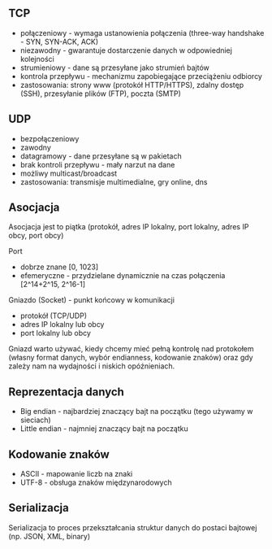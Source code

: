 ## TCP

- połączeniowy - wymaga ustanowienia połączenia (three-way handshake - SYN, SYN-ACK, ACK)
- niezawodny - gwarantuje dostarczenie danych w odpowiedniej kolejności
- strumieniowy - dane są przesyłane jako strumień bajtów
- kontrola przepływu - mechanizmu zapobiegające przeciążeniu odbiorcy
- zastosowania: strony www (protokół HTTP/HTTPS), zdalny dostęp (SSH), przesyłanie plików (FTP), poczta (SMTP)

## UDP

- bezpołączeniowy
- zawodny
- datagramowy - dane przesyłane są w pakietach
- brak kontroli przepływu - mały narzut na dane
- możliwy multicast/broadcast
- zastosowania: transmisje multimedialne, gry online, dns

## Asocjacja

Asocjacja jest to piątka (protokół, adres IP lokalny, port lokalny, adres IP obcy, port obcy)

Port
- dobrze znane [0, 1023]
- efemeryczne - przydzielane dynamicznie na czas połączenia [2^14+2^15, 2^16-1]

Gniazdo (Socket) - punkt końcowy w komunikacji
- protokół (TCP/UDP)
- adres IP lokalny lub obcy
- port lokalny lub obcy

Gniazd warto używać, kiedy chcemy mieć pełną kontrolę nad protokołem (własny format danych, wybór endianness, kodowanie znaków) oraz gdy zależy nam na wydajności i niskich opóźnieniach. 

## Reprezentacja danych

- Big endian - najbardziej znaczący bajt na początku (tego używamy w sieciach)
- Little endian - najmniej znaczący bajt na początku

## Kodowanie znaków

- ASCII - mapowanie liczb na znaki 
- UTF-8 - obsługa znaków międzynarodowych

## Serializacja

Serializacja to proces przekształcania struktur danych do postaci bajtowej (np. JSON, XML, binary)